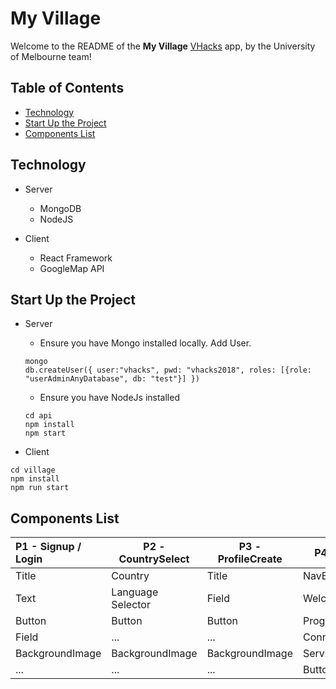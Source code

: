 # My Village

Welcome to the README of the __My Village__ [VHacks](vhacks.org) app, by the University of Melbourne team!

## Table of Contents

- [Technology](#technology)
- [Start Up the Project](#start-up-the-project)
- [Components List](#components-list)


## Technology
- Server

   - MongoDB
   - NodeJS

- Client

   - React Framework
   - GoogleMap API

## Start Up the Project

- Server
   - Ensure you have Mongo installed locally. Add User.
   ```
   mongo
   db.createUser({ user:"vhacks", pwd: "vhacks2018", roles: [{role: "userAdminAnyDatabase", db: "test"}] })
   ```

   - Ensure you have NodeJs installed

   ```
   cd api
   npm install
   npm start
   ```

- Client
```
cd village
npm install
npm run start
```

## Components List

| P1 - Signup / Login | P2 - CountrySelect | P3 - ProfileCreate | P4 - Home | P5 - Recommend |
| :-- | -- | --- | --- | --- |
| Title | Country | Title| NavBar |  NavBar |
| Text | Language Selector | Field | Welcome | Title |
| Button | Button | Button | ProgressBar | Recommendations|
| Field | ... | ... | ConnectionsList | Recommendation |
| BackgroundImage | BackgroundImage | BackgroundImage | Service | Map |
| ... | ... | ... | Button | ... |
